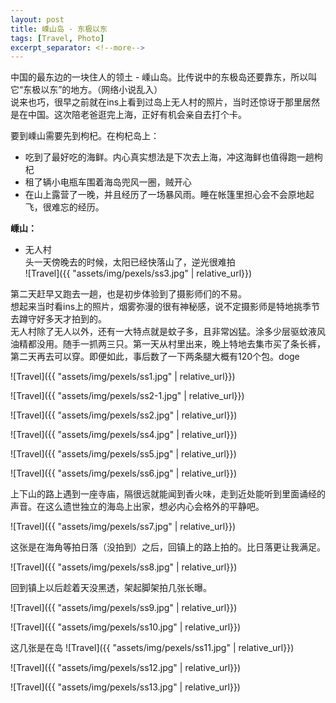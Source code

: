 ```yaml
---
layout: post
title: 嵊山岛 - 东极以东
tags: [Travel, Photo]
excerpt_separator: <!--more-->
---
```


中国的最东边的一块住人的领土 - 嵊山岛。比传说中的东极岛还要靠东，所以叫它“东极以东”的地方。（网络小说乱入）    
说来也巧，很早之前就在ins上看到过岛上无人村的照片，当时还惊讶于那里居然是在中国。这次陪老爸逛完上海，正好有机会亲自去打个卡。  
<!--more-->
要到嵊山需要先到枸杞。在枸杞岛上：
* 吃到了最好吃的海鲜。内心真实想法是下次去上海，冲这海鲜也值得跑一趟枸杞  
* 租了辆小电瓶车围着海岛兜风一圈，贼开心    
* 在山上露营了一晚，并且经历了一场暴风雨。睡在帐篷里担心会不会原地起飞，很难忘的经历。  
  
  
__嵊山：__ 

* 无人村  
头一天傍晚去的时候，太阳已经快落山了，逆光很难拍  
![Travel]({{ "assets/img/pexels/ss3.jpg" | relative_url}})

第二天赶早又跑去一趟，也是初步体验到了摄影师们的不易。  
想起来当时看ins上的照片，烟雾弥漫的很有神秘感，说不定摄影师是特地挑季节去蹲守好多天才拍到的。   
无人村除了无人以外，还有一大特点就是蚊子多，且非常凶猛。涂多少层驱蚊液风油精都没用。随手一抓两三只。第一天从村里出来，晚上特地去集市买了条长裤，第二天再去可以穿。即便如此，事后数了一下两条腿大概有120个包。doge  
  
![Travel]({{ "assets/img/pexels/ss1.jpg" | relative_url}})


![Travel]({{ "assets/img/pexels/ss2-1.jpg" | relative_url}})


![Travel]({{ "assets/img/pexels/ss2.jpg" | relative_url}})



![Travel]({{ "assets/img/pexels/ss4.jpg" | relative_url}})


![Travel]({{ "assets/img/pexels/ss5.jpg" | relative_url}})


![Travel]({{ "assets/img/pexels/ss6.jpg" | relative_url}})
  
  
上下山的路上遇到一座寺庙，隔很远就能闻到香火味，走到近处能听到里面诵经的声音。在这么遗世独立的海岛上出家，想必内心会格外的平静吧。   

![Travel]({{ "assets/img/pexels/ss7.jpg" | relative_url}})
  
    

这张是在海角等拍日落（没拍到）之后，回镇上的路上拍的。比日落更让我满足。  

![Travel]({{ "assets/img/pexels/ss8.jpg" | relative_url}})
   
   
回到镇上以后趁着天没黑透，架起脚架拍几张长曝。    

![Travel]({{ "assets/img/pexels/ss9.jpg" | relative_url}})
   
![Travel]({{ "assets/img/pexels/ss10.jpg" | relative_url}})
  
  
这几张是在岛
![Travel]({{ "assets/img/pexels/ss11.jpg" | relative_url}})


![Travel]({{ "assets/img/pexels/ss12.jpg" | relative_url}})


![Travel]({{ "assets/img/pexels/ss13.jpg" | relative_url}})

